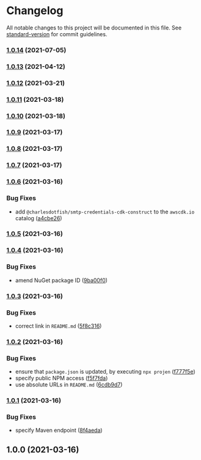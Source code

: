 # Changelog

All notable changes to this project will be documented in this file. See [standard-version](https://github.com/conventional-changelog/standard-version) for commit guidelines.

### [1.0.14](https://github.com/charlesdotfish/smtp-credentials-cdk-construct/compare/v1.0.13...v1.0.14) (2021-07-05)

### [1.0.13](https://github.com/charlesdotfish/smtp-credentials-cdk-construct/compare/v1.0.12...v1.0.13) (2021-04-12)

### [1.0.12](https://github.com/charlesdotfish/smtp-credentials-cdk-construct/compare/v1.0.11...v1.0.12) (2021-03-21)

### [1.0.11](https://github.com/charlesdotfish/smtp-credentials-cdk-construct/compare/v1.0.10...v1.0.11) (2021-03-18)

### [1.0.10](https://github.com/charlesdotfish/smtp-credentials-cdk-construct/compare/v1.0.9...v1.0.10) (2021-03-18)

### [1.0.9](https://github.com/charlesdotfish/smtp-credentials-cdk-construct/compare/v1.0.8...v1.0.9) (2021-03-17)

### [1.0.8](https://github.com/charlesdotfish/smtp-credentials-cdk-construct/compare/v1.0.7...v1.0.8) (2021-03-17)

### [1.0.7](https://github.com/charlesdotfish/smtp-credentials-cdk-construct/compare/v1.0.6...v1.0.7) (2021-03-17)

### [1.0.6](https://github.com/charlesdotfish/smtp-credentials-cdk-construct/compare/v1.0.5...v1.0.6) (2021-03-16)


### Bug Fixes

* add `@charlesdotfish/smtp-credentials-cdk-construct` to the `awscdk.io` catalog ([a4cbe26](https://github.com/charlesdotfish/smtp-credentials-cdk-construct/commit/a4cbe26fbf2074536b0aa4d63e7743a0733a824a))

### [1.0.5](https://github.com/charlesdotfish/smtp-credentials-cdk-construct/compare/v1.0.4...v1.0.5) (2021-03-16)

### [1.0.4](https://github.com/charlesdotfish/smtp-credentials-cdk-construct/compare/v1.0.3...v1.0.4) (2021-03-16)


### Bug Fixes

* amend NuGet package ID ([9ba00f0](https://github.com/charlesdotfish/smtp-credentials-cdk-construct/commit/9ba00f0e4f42cecba32a7ea84409908293ff3d10))

### [1.0.3](https://github.com/charlesdotfish/smtp-credentials-cdk-construct/compare/v1.0.2...v1.0.3) (2021-03-16)


### Bug Fixes

* correct link in `README.md` ([5f8c316](https://github.com/charlesdotfish/smtp-credentials-cdk-construct/commit/5f8c3166d220c8af1f1760004ceeb8a85baeacaf))

### [1.0.2](https://github.com/charlesdotfish/smtp-credentials-cdk-construct/compare/v1.0.1...v1.0.2) (2021-03-16)


### Bug Fixes

* ensure that `package.json` is updated, by executing `npx projen` ([f777f5e](https://github.com/charlesdotfish/smtp-credentials-cdk-construct/commit/f777f5e352c55425d4b0be523ab673382108978c))
* specify public NPM access ([f5f7fda](https://github.com/charlesdotfish/smtp-credentials-cdk-construct/commit/f5f7fda3b5bb28652254e358998ec00631a84482))
* use absolute URLs in `README.md` ([6cdb9d7](https://github.com/charlesdotfish/smtp-credentials-cdk-construct/commit/6cdb9d716ec62f6fe6dc0d0515eb29709f8af030))

### [1.0.1](https://github.com/charlesdotfish/smtp-credentials-cdk-construct/compare/v1.0.0...v1.0.1) (2021-03-16)


### Bug Fixes

* specify Maven endpoint ([8f4aeda](https://github.com/charlesdotfish/smtp-credentials-cdk-construct/commit/8f4aedac378e72317f2b5c4e922c1a2b4619695d))

## 1.0.0 (2021-03-16)
